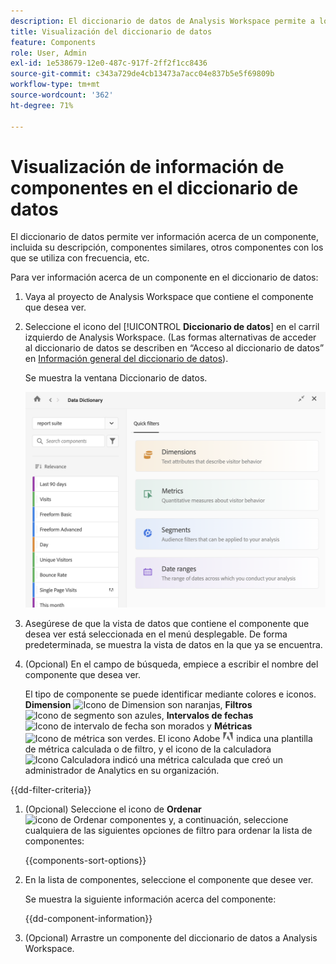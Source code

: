 ```yaml
---
description: El diccionario de datos de Analysis Workspace permite a los usuarios catalogar y seguir los distintos componentes de Analysis Workspace, incluido su uso previsto, cuáles están aprobados, cuáles son duplicados, etc.
title: Visualización del diccionario de datos
feature: Components
role: User, Admin
exl-id: 1e538679-12e0-487c-917f-2ff2f1cc8436
source-git-commit: c343a729de4cb13473a7acc04e837b5e5f69809b
workflow-type: tm+mt
source-wordcount: '362'
ht-degree: 71%

---
```


# Visualización de información de componentes en el diccionario de datos

El diccionario de datos permite ver información acerca de un componente, incluida su descripción, componentes similares, otros componentes con los que se utiliza con frecuencia, etc.

Para ver información acerca de un componente en el diccionario de datos:

1. Vaya al proyecto de Analysis Workspace que contiene el componente que desea ver.

1. Seleccione el icono del [!UICONTROL **Diccionario de datos**] en el carril izquierdo de Analysis Workspace. (Las formas alternativas de acceder al diccionario de datos se describen en “Acceso al diccionario de datos” en [Información general del diccionario de datos](/help/components/data-dictionary/data-dictionary-overview.md)).

   Se muestra la ventana Diccionario de datos.

   ![Ventana Diccionario de datos que muestra los filtros rápidos para Dimension, métricas, segmentos e intervalos de fechas](assets/data-dictionary.png)

   <!--double-check this screenshot. I mocked the admin view up a bit to get rid of the Dictionary health tab.-->

1. Asegúrese de que la vista de datos que contiene el componente que desea ver está seleccionada en el menú desplegable. De forma predeterminada, se muestra la vista de datos en la que ya se encuentra.

1. (Opcional) En el campo de búsqueda, empiece a escribir el nombre del componente que desea ver.

   El tipo de componente se puede identificar mediante colores e iconos. **Dimension** ![Icono de Dimension](https://spectrum.adobe.com/static/icons/workflow_18/Smock_Data_18_N.svg) son naranjas, **Filtros** ![Icono de segmento](https://spectrum.adobe.com/static/icons/workflow_18/Smock_Segmentation_18_N.svg) son azules, **Intervalos de fechas** ![Icono de intervalo de fecha](https://spectrum.adobe.com/static/icons/workflow_18/Smock_Calendar_18_N.svg) son morados y **Métricas** ![Icono de métrica](https://spectrum.adobe.com/static/icons/workflow_18/Smock_Event_18_N.svg) son verdes. El icono Adobe ![Icono de Adobe](assets/default-calc-metric-icon.png) indica una plantilla de métrica calculada o de filtro, y el icono de la calculadora ![Icono Calculadora](https://spectrum.adobe.com/static/icons/workflow_18/Smock_Calculator_18_N.svg) indicó una métrica calculada que creó un administrador de Analytics en su organización.

{{dd-filter-criteria}}

1. (Opcional) Seleccione el icono de **Ordenar** ![icono de Ordenar componentes](https://spectrum.adobe.com/static/icons/workflow_18/Smock_SortOrderDown_18_N.svg) y, a continuación, seleccione cualquiera de las siguientes opciones de filtro para ordenar la lista de componentes:

   {{components-sort-options}}

1. En la lista de componentes, seleccione el componente que desee ver.

   Se muestra la siguiente información acerca del componente:

   {{dd-component-information}}

1. (Opcional) Arrastre un componente del diccionario de datos a Analysis Workspace.
